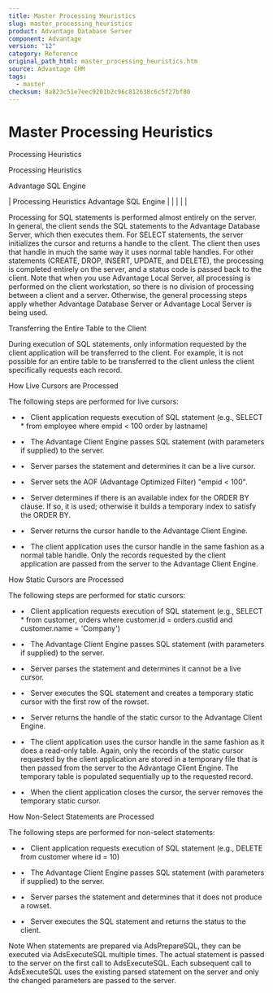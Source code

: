 ```yaml
---
title: Master Processing Heuristics
slug: master_processing_heuristics
product: Advantage Database Server
component: Advantage
version: "12"
category: Reference
original_path_html: master_processing_heuristics.htm
source: Advantage CHM
tags:
  - master
checksum: 8a823c51e7eec9201b2c96c812638c6c5f27bf80
---
```


# Master Processing Heuristics

Processing Heuristics

Processing Heuristics

Advantage SQL Engine

| Processing Heuristics  Advantage SQL Engine |  |  |  |  |

Processing for SQL statements is performed almost entirely on the server. In general, the client sends the SQL statements to the Advantage Database Server, which then executes them. For SELECT statements, the server initializes the cursor and returns a handle to the client. The client then uses that handle in much the same way it uses normal table handles. For other statements (CREATE, DROP, INSERT, UPDATE, and DELETE), the processing is completed entirely on the server, and a status code is passed back to the client. Note that when you use Advantage Local Server, all processing is performed on the client workstation, so there is no division of processing between a client and a server. Otherwise, the general processing steps apply whether Advantage Database Server or Advantage Local Server is being used.

Transferring the Entire Table to the Client

During execution of SQL statements, only information requested by the client application will be transferred to the client. For example, it is not possible for an entire table to be transferred to the client unless the client specifically requests each record.

How Live Cursors are Processed

The following steps are performed for live cursors:

- •   Client application requests execution of SQL statement (e.g., SELECT \* from employee where empid < 100 order by lastname)

- •   The Advantage Client Engine passes SQL statement (with parameters if supplied) to the server.

- •   Server parses the statement and determines it can be a live cursor.

- •   Server sets the AOF (Advantage Optimized Filter) "empid < 100".

- •   Server determines if there is an available index for the ORDER BY clause. If so, it is used; otherwise it builds a temporary index to satisfy the ORDER BY.

- •   Server returns the cursor handle to the Advantage Client Engine.

- •   The client application uses the cursor handle in the same fashion as a normal table handle. Only the records requested by the client application are passed from the server to the Advantage Client Engine.

How Static Cursors are Processed

The following steps are performed for static cursors:

- •   Client application requests execution of SQL statement (e.g., SELECT \* from customer, orders where customer.id = orders.custid and customer.name = 'Company')

- •   The Advantage Client Engine passes SQL statement (with parameters if supplied) to the server.

- •   Server parses the statement and determines it cannot be a live cursor.

- •   Server executes the SQL statement and creates a temporary static cursor with the first row of the rowset.

- •   Server returns the handle of the static cursor to the Advantage Client Engine.

- •   The client application uses the cursor handle in the same fashion as it does a read-only table. Again, only the records of the static cursor requested by the client application are stored in a temporary file that is then passed from the server to the Advantage Client Engine. The temporary table is populated sequentially up to the requested record.

- •   When the client application closes the cursor, the server removes the temporary static cursor.

How Non-Select Statements are Processed

The following steps are performed for non-select statements:

- •   Client application requests execution of SQL statement (e.g., DELETE from customer where id = 10)

- •   The Advantage Client Engine passes SQL statement (with parameters if supplied) to the server.

- •   Server parses the statement and determines that it does not produce a rowset.

- •   Server executes the SQL statement and returns the status to the client.

Note When statements are prepared via AdsPrepareSQL, they can be executed via AdsExecuteSQL multiple times. The actual statement is passed to the server on the first call to AdsExecuteSQL. Each subsequent call to AdsExecuteSQL uses the existing parsed statement on the server and only the changed parameters are passed to the server.
